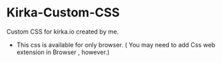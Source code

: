# Kirka-Custom-CSS
Custom CSS for kirka.io created by me.

- This css is available for only browser. ( You may need to add Css web extension in Browser , however.)
